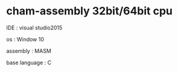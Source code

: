 # cham-assembly 32bit/64bit cpu
IDE : visual studio2015<p>
os  : Window 10<p>
assembly : MASM<p>
base language : C <p>
